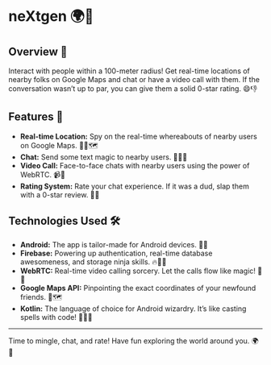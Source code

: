 # neXtgen 🌍📱

## Overview 🌟
Interact with people within a 100-meter radius! Get real-time locations of nearby folks on Google Maps and chat or have a video call with them. If the conversation wasn’t up to par, you can give them a solid 0-star rating. 😄👎

## Features 🚀
- **Real-time Location:** Spy on the real-time whereabouts of nearby users on Google Maps. 🕵️‍♂️🗺️
- **Chat:** Send some text magic to nearby users. 💬🧙‍♂️
- **Video Call:** Face-to-face chats with nearby users using the power of WebRTC. 📹👥
- **Rating System:** Rate your chat experience. If it was a dud, slap them with a 0-star review. 🌟😢

## Technologies Used 🛠️
- **Android:** The app is tailor-made for Android devices. 🤖📱
- **Firebase:** Powering up authentication, real-time database awesomeness, and storage ninja skills. 🔥🧙‍♀️
- **WebRTC:** Real-time video calling sorcery. Let the calls flow like magic! 🎩🔮
- **Google Maps API:** Pinpointing the exact coordinates of your newfound friends. 📍🗺️
- **Kotlin:** The language of choice for Android wizardry. It’s like casting spells with code! 🧙‍♂️✨

---

Time to mingle, chat, and rate! Have fun exploring the world around you. 🌍🎉
